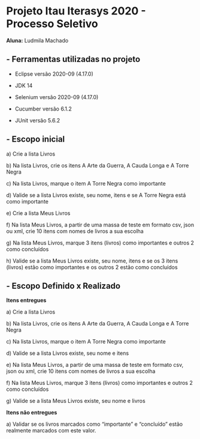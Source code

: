 # Projeto Itau Iterasys 2020 - Processo Seletivo
**Aluna:** Ludmila Machado

## - Ferramentas utilizadas no projeto
- Eclipse versão 2020-09 (4.17.0)

- JDK 14

- Selenium versão 2020-09 (4.17.0)

- Cucumber versão 6.1.2

- JUnit versão 5.6.2

## - Escopo inicial
a) Crie a lista Livros

b) Na lista Livros, crie os itens A Arte da Guerra, A Cauda Longa e A Torre Negra

c) Na lista Livros, marque o item A Torre Negra como importante

d) Valide se a lista Livros existe, seu nome, itens e se A Torre Negra está como importante

e) Crie a lista Meus Livros

f) Na lista Meus Livros, a partir de uma massa de teste em formato csv, json ou xml, crie 10 itens com nomes de livros a sua escolha

g) Na lista Meus Livros, marque 3 itens (livros) como importantes e outros 2 como concluídos

h) Valide se a lista Meus Livros existe, seu nome, itens e se os 3 itens (livros) estão como importantes e os outros 2 estão como concluídos


## - Escopo Definido x Realizado

**Itens entregues**

a) Crie a lista Livros

b) Na lista Livros, crie os itens A Arte da Guerra, A Cauda Longa e A Torre Negra

c) Na lista Livros, marque o item A Torre Negra como importante

d) Valide se a lista Livros existe, seu nome e itens

e) Na lista Meus Livros, a partir de uma massa de teste em formato csv, json ou xml, crie 10 itens com nomes de livros a sua escolha

f) Na lista Meus Livros, marque 3 itens (livros) como importantes e outros 2 como concluídos

g) Valide se a lista Meus Livros existe, seu nome e livros


**Itens não entregues**

a) Validar se os livros marcados como “importante” e “concluído” estão realmente marcados com este valor.

